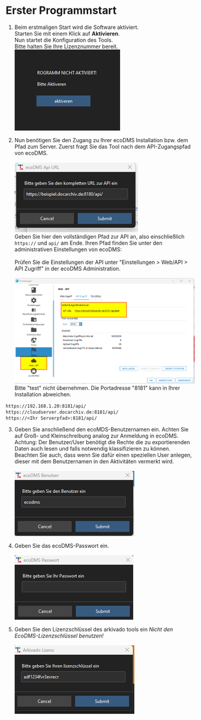 # Erster Programmstart

1. Beim erstmaligen Start wird die Software aktiviert.    
Starten Sie mit einem Klick auf **Aktivieren**.    
Nun startet die Konfiguration des Tools.    
Bitte halten Sie Ihre Lizenznummer bereit.    
![Aktivieren](../img/aktivieren.png)

2. Nun benötigen Sie den Zugang zu Ihrer ecoDMS Installation bzw. dem Pfad zum Server. Zuerst fragt Sie das Tool nach dem API-Zugangspfad von ecoDMS.    
<br>![EcoDMS URL](../img/ecoDMSurl.png)
<br>Geben Sie hier den vollständigen Pfad zur API an, 
also einschließlich `https://` und `api/` am Ende. 
Ihren Pfad finden Sie unter den administrativen Einstellungen von ecoDMS:
<br><br>Prüfen Sie die Einstellungen der API unter "Einstellungen > Web/API > API Zugriff" in der ecoDMS Administration.
<br><br>![EcoDMS API-Einstellungen](../img/ecoDMSApiEinstellung.png)
<br>Bitte "test" nicht übernehmen. Die Portadresse "8181" kann in Ihrer Installation abweichen.
``` title="Beispielpfade:"
https://192.168.1.20:8181/api/    
https://cloudserver.docarchiv.de:8181/api/
https://<Ihr Serverpfad>:8181/api/
```

3. Geben Sie anschließend den ecoMDS-Benutzernamen ein. Achten Sie auf Groß- und Kleinschreibung analog zur Anmeldung in ecoDMS.
<br>Achtung: Der Benutzer/User benötigt die Rechte die zu exportierenden Daten auch lesen und falls notwendig klassifizieren zu können.
Beachten Sie auch, dass wenn Sie dafür einen speziellen User anlegen, dieser mit dem Benutzernamen in den Aktivitäten vermerkt wird.
<br><br>![EcoDMS Benutzer](../img/ecoDMSBenutzer.png)

4. Geben Sie das ecoDMS-Passwort ein.
<br><br>![EcoDMS Passwort](../img/ecoDMSPasswort.png)

5. Geben Sie den Lizenzschlüssel des arkivado tools ein
*Nicht den EcoDMS-Lizenzschlüssel benutzen!*
<br><br>![EcoDMS Lizenzschlüssel](../img/Lizenschluessel.png)
